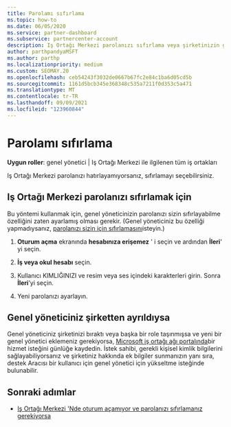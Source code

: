 ```yaml
---
title: Parolamı sıfırlama
ms.topic: how-to
ms.date: 06/05/2020
ms.service: partner-dashboard
ms.subservice: partnercenter-account
description: Iş Ortağı Merkezi parolanızı sıfırlama veya şirketinizin genel yöneticisinden yardım alma hakkında bilgi edinin. Ayrıca, yeni bir Iş ortağı merkezi genel Yöneticisi ekleme hakkında bilgi edinin.
author: parthpandyaMSFT
ms.author: parthp
ms.localizationpriority: medium
ms.custom: SEOMAY.20
ms.openlocfilehash: ceb54243f3032de0667b67fc2e84c1ba6d05cd5b
ms.sourcegitcommit: 1161d5bcb345e368348c535a7211f0d353c5a471
ms.translationtype: MT
ms.contentlocale: tr-TR
ms.lasthandoff: 09/09/2021
ms.locfileid: "123960844"
---
```

# <a name="reset-my-password"></a>Parolamı sıfırlama
 
**Uygun roller**: genel yönetici | Iş Ortağı Merkezi ile ilgilenen tüm iş ortakları


Iş Ortağı Merkezi parolanızı hatırlayamıyorsanız, sıfırlamayı seçebilirsiniz.

## <a name="to-reset-your-partner-center-password"></a>Iş Ortağı Merkezi parolanızı sıfırlamak için

Bu yöntemi kullanmak için, genel yöneticinizin parolanızı sizin sıfırlayabilme özelliğini zaten ayarlamış olması gerekir. (Genel yöneticiniz bu özelliği yapmadıysanız, [parolanızı sizin için sıfırlamasını](reset-a-user-password.md)isteyin.)

1. **Oturum açma** ekranında **hesabınıza erişemez** ' i seçin ve ardından **İleri**' yi seçin.

2. **İş veya okul hesabı** seçin.

3. Kullanıcı KIMLIĞINIZI ve resim veya ses içindeki karakterleri girin. Sonra **İleri**’yi seçin.

4. Yeni parolanızı ayarlayın.

## <a name="if-your-global-admin-has-left-the-company"></a>Genel yöneticiniz şirketten ayrıldıysa

Genel yöneticiniz şirketinizi bıraktı veya başka bir role taşınmışsa ve yeni bir genel yönetici eklemeniz gerekiyorsa, [Microsoft iş ortağı ağı portalında](https://partner.microsoft.com/commercial#/)bir hizmet isteğini günlüğe kaydedin. İstek sahibi, gerekli kişisel kimlik bilgilerini sağlayabiliyorsanız ve şirketiniz hakkında ek bilgiler sunmanızın yanı sıra, destek Aracısı bir kullanıcı için genel yönetici için yükseltme isteğinde bulunabilir. 

## <a name="next-steps"></a>Sonraki adımlar

- [Iş Ortağı Merkezi 'Nde oturum açamıyor ve parolanızı sıfırlamanız gerekiyorsa](unable-to-sign-in.md)